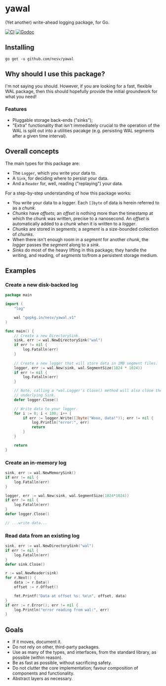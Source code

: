 # yawal

(Yet another) write-ahead logging package, for Go.

[![CI](https://github.com/nesv/yawal/actions/workflows/go.yml/badge.svg)](https://github.com/nesv/yawal/actions/workflows/go.yml)
[![Godoc](https://img.shields.io/badge/godoc-reference-blue.svg?&longCache=true&style=for-the-badge)](https://pkg.go.dev/github.com/nesv/yawal)

## Installing

```
go get -u github.com/nesv/yawal
```

## Why should I use this package?

I'm not saying you should. However, if you are looking for a fast, flexible
WAL package, then this should hopefully provide the initial groundwork for
what you need!

### Features

- Pluggable storage back-ends ("sinks");
- "Extra" functionality that isn't immediately crucial to the operation of
  the WAL is split out into a utilities pacakge (e.g. persisting WAL segments
  after a given time interval).

## Overall concepts

The main types for this package are:

- The `Logger`, which you write your data to.
- A `Sink`, for deciding where to persist your data.
- And a `Reader` for, well, reading ("replaying") your data.

For a step-by-step understanding of how this package works:

- You write your data to a _logger_. Each `[]byte` of data is herein referred
  to as a _chunk_.
- _Chunks_ have _offsets_; an _offset_ is nothing more than the timestamp at
  which the _chunk_ was written, precise to a nanosecond. An _offset_ is
  automatically added to a _chunk_ when it is written to a _logger_.
- _Chunks_ are stored in _segments_; a _segment_ is a size-bounded collection
  of _chunks_.
- When there isn't enough room in a _segment_ for another _chunk_, the _logger_
  passes the _segment_ along to a _sink_.
- _Sinks_ do most of the heavy lifting in this package; they handle the
  writing, and reading, of _segments_ to/from a persistent storage medium.

## Examples

### Create a new disk-backed log

```go
package main

import (
	"log"

	wal "gopkg.in/nesv/yawal.v1"
)

func main() {
	// Create a new DirectorySink.
	sink, err := wal.NewDirectorySink("wal")
	if err != nil {
		log.Fatalln(err)
	}
	
	// Create a new logger that will store data in 1MB segment files.
	logger, err := wal.New(sink, wal.SegmentSize(1024 * 1024))
	if err != nil {
		log.Fatalln(err)
	}

	// Note, calling a *wal.Logger's Close() method will also close the
	// underlying Sink.
	defer logger.Close()

	// Write data to your logger.
	for i := 0; i < 100; i++ {
		if err := logger.Write([]byte("Wooo, data!")); err != nil {
			log.Println("error:", err)
			return
		}
	}

	return
}
```

### Create an in-memory log

```go
sink, err := wal.NewMemorySink()
if err != nil {
	log.Fatalln(err)
}

logger, err := wal.New(sink, wal.SegmentSize(1024*1024))
if err != nil {
	log.Fatalln(err)
}
defer logger.Close()

// ...write data...
```

### Read data from an existing log

```go
sink, err := wal.NewDirectorySink("wal")
if err != nil {
	log.Fatalln(err)
}
defer sink.Close()

r := wal.NewReader(sink)
for r.Next() {
	data := r.Data()
	offset := r.Offset()

	fmt.Printf("Data at offset %s: %x\n", offset, data)
}
if err := r.Error(); err != nil {
	log.Println("error reading from wal:", err)
}
```

## Goals

- If it moves, document it.
- Do not rely on other, third-party packages.
- Use as many of the types, and interfaces, from the standard library, as
  possible (within reason).
- Be as fast as possible, without sacrificing safety.
- Do not clutter the core implementation; favour composition of components and
  functionality.
- Abstract layers as necessary.

